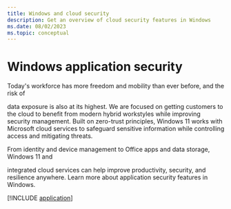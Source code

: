 ```yaml
---
title: Windows and cloud security
description: Get an overview of cloud security features in Windows
ms.date: 08/02/2023
ms.topic: conceptual
---
```


# Windows application security

Today's workforce has more freedom and mobility than ever before, and the risk of 

data exposure is also at its highest. We are focused on getting customers to the cloud to benefit from modern hybrid workstyles while improving security management. Built on zero-trust principles, Windows 11 works with Microsoft cloud services to safeguard sensitive information while controlling access and mitigating threats. 

From identity and device management to Office apps and data storage, Windows 11 and 

integrated cloud services can help improve productivity, security, and resilience anywhere. 
Learn more about application security features in Windows.

[!INCLUDE [application](../includes/sections/cloud.md)]

